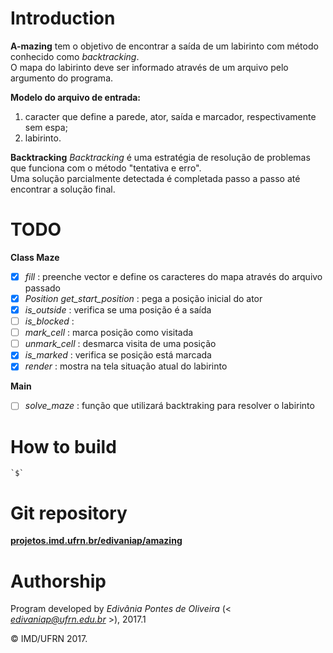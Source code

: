 # Introduction

**A-mazing** tem o objetivo de encontrar a saída de um labirinto com método conhecido como *backtracking*.  
O mapa do labirinto deve ser informado através de um arquivo pelo argumento do programa.

**Modelo do arquivo de entrada:**
1. caracter que define a parede, ator, saída e marcador, respectivamente sem espa;
2. labirinto.

**Backtracking**
*Backtracking* é uma estratégia de resolução de problemas que funciona com o método "tentativa e erro".  
Uma solução parcialmente detectada é completada passo a passo até encontrar a solução final.


# TODO

**Class Maze**  

- [X] *fill* : preenche vector e define os caracteres do mapa através do arquivo passado
- [X] *Position get_start_position* : pega a posição inicial do ator
- [X] *is_outside* : verifica se uma posição é a saída 
- [ ] *is_blocked* : 
- [ ] *mark_cell* : marca posição como visitada
- [ ] *unmark_cell* : desmarca visita de uma posição
- [X] *is_marked* : verifica se posição está marcada
- [X] *render* : mostra na tela situação atual do labirinto

**Main**

- [ ] *solve_maze* : função que utilizará backtraking para resolver o labirinto
		
# How to build

	`$`


# Git repository

[**projetos.imd.ufrn.br/edivaniap/amazing**](http://projetos.imd.ufrn.br/edivaniap/amazing)


# Authorship

Program developed by _Edivânia Pontes de Oliveira_ (< *edivaniap@ufrn.edu.br* >), 2017.1

&copy; IMD/UFRN 2017.
